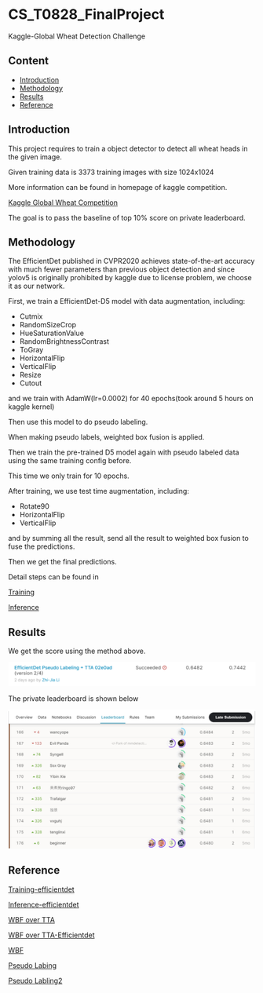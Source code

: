 # CS_T0828_FinalProject
Kaggle-Global Wheat Detection Challenge

## Content

- [Introduction](#introduction)
- [Methodology](#methodology)
- [Results](#results)
- [Reference](#reference)

## Introduction
This project requires to train a object detector to detect all wheat heads in the given image.

Given training data is 3373 training images with size 1024x1024

More information can be found in homepage of kaggle competition.

[Kaggle Global Wheat Competition](https://www.kaggle.com/c/global-wheat-detection/overview)

The goal is to pass the baseline of top 10% score on private leaderboard.

## Methodology

The EfficientDet published in CVPR2020 achieves state-of-the-art accuracy with much fewer parameters than previous object detection and since yolov5 is originally prohibited by kaggle due to license problem, we choose it as our network.

First, we train a EfficientDet-D5 model with data augmentation, including:

* Cutmix
* RandomSizeCrop
* HueSaturationValue
* RandomBrightnessContrast
* ToGray
* HorizontalFlip
* VerticalFlip
* Resize
* Cutout

and we train with AdamW(lr=0.0002) for 40 epochs(took around 5 hours on kaggle kernel)

Then use this model to do pseudo labeling.

When making pseudo labels, weighted box fusion is applied.

Then we train the pre-trained D5 model again with pseudo labeled data using the same training config before.

This time we only train for 10 epochs.

After training, we use test time augmentation, including:
* Rotate90
* HorizontalFlip
* VerticalFlip

and by summing all the result, send all the result to weighted box fusion to fuse the predictions.

Then we get the final predictions.

Detail steps can be found in

[Training](https://github.com/PinJui/CS_T0828_FinalProject/blob/main/Training_efficientdet_d5.ipynb)

[Inference](https://github.com/PinJui/CS_T0828_FinalProject/blob/main/efficientdet-pseudo-labeling-tta-wbf.ipynb)

## Results

We get the score using the method above.

![scoreimg](https://github.com/PinJui/CS_T0828_FinalProject/blob/main/src/result.png)

The private leaderboard is shown below

![lbimg](https://github.com/PinJui/CS_T0828_FinalProject/blob/main/src/1609237159294.jpg)

## Reference

[Training-efficientdet](https://www.kaggle.com/shonenkov/training-efficientdet)

[Inference-efficientdet](https://www.kaggle.com/shonenkov/inference-efficientdet)

[WBF over TTA](https://www.kaggle.com/whurobin/wbf-over-tta-single-model-fasterrcnn-resnest)

[WBF over TTA-Efficientdet](https://www.kaggle.com/shonenkov/wbf-over-tta-single-model-efficientdet)

[WBF](https://github.com/ZFTurbo/Weighted-Boxes-Fusion)

[Pseudo Labing](https://www.kaggle.com/kaushal2896/efficientdet-pseudo-labeling-wbf-tta)

[Pseudo Labling2](https://www.kaggle.com/alexanderliao/effdet-d6-pl-s-bn-r-bb-a3-usa-eval-94-13-db?scriptVersionId=40133294)
